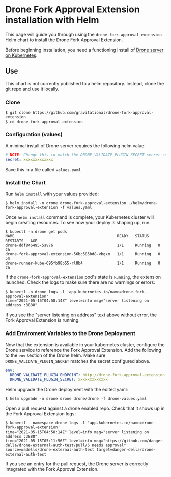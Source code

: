 # Drone Fork Approval Extension installation with Helm

This page will guide you through using the `drone-fork-approval-extension` Helm chart to install the Drone Fork Approval Extension.

Before beginning installation, you need a functioning install of [Drone server on Kubernetes](https://github.com/drone/charts/blob/master/charts/drone/README.md).

## Use

This chart is not currently published to a helm repository. Instead, clone the git repo and use it locally.

### Clone

```
$ git clone https://github.com/gravitational/drone-fork-approval-extension
$ cd drone-fork-approval-extension
```

### Configuration (values)

A minimal install of Drone server requires the following helm value:

```yaml
# NOTE: Change this to match the DRONE_VALIDATE_PLUGIN_SECRET secret set in your Drone server configs.
secret: xxxxxxxxxxxxx
```

Save this in a file called `values.yaml`

### Install the Chart

Run `helm install` with your values provided:

```console
$ helm install -n drone drone-fork-approval-extension ./helm/drone-fork-approval-extension -f values.yaml
```

Once `helm install` command is complete, your Kubernetes cluster will begin creating resources. To see how your deploy is shaping up, run:

```console
$ kubectl -n drone get pods
NAME                                             READY   STATUS    RESTARTS   AGE
drone-ddf846495-5sv76                            1/1     Running   0          2h
drone-fork-approval-extension-56bc585bd8-vbgxm   1/1     Running   0          5m
drone-runner-kube-695fb98b55-rl8b4               1/1     Running   0          2h
```

If the `drone-fork-approval-extension` pod's state is `Running`, the extension launched.
Check the logs to make sure there are no warnings or errors:

```console
$ kubectl -n drone logs -l 'app.kubernetes.io/name=drone-fork-approval-extension'
time="2021-05-15T04:58:14Z" level=info msg="server listening on address :3888"
```

If you see the "server listening on address" text above without error, the Fork Approval Extension is running.

### Add Enviroment Variables to the Drone Deployment

Now that the extension is available in your kubernetes cluster, configure the
Drone service to reference the Fork Approval Extension. Add the following to
the `env` section of the Drone helm. Make sure `DRONE_VALIDATE_PLUGIN_SECRET`
matches the secret configured above.

```yaml
env:
  DRONE_VALIDATE_PLUGIN_ENDPOINT: http://drone-fork-approval-extension:3888
  DRONE_VALIDATE_PLUGIN_SECRET: xxxxxxxxxxxxx
```

Helm upgrade the Drone deployment with the edited yaml:

```console
$ helm upgrade -n drone drone drone/drone -f drone-values.yaml
```

Open a pull request against a drone enabled repo.  Check that it shows up in
the Fork Approval Extension logs:

```console
$ kubectl --namespace drone logs -l 'app.kubernetes.io/name=drone-fork-approval-extension'
time="2021-05-15T04:58:14Z" level=info msg="server listening on address :3888"
time="2021-05-15T05:11:56Z" level=info msg="https://github.com/danger-della/drone-external-auth-test/pull/5 needs approval" source=wadells/drone-external-auth-test target=danger-della/drone-external-auth-test
```

If you see an entry for the pull request, the Drone server is correctly integrated with the Fork Approval Extension.
